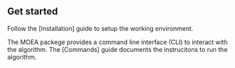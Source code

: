 ## Get started

Follow the [Installation] guide to setup the working environment.

The MOEA packege provides a command line interface (CLI) to interact with the
algorithm.
The [Commands] guide documents the instrucitons to run the algorithm.